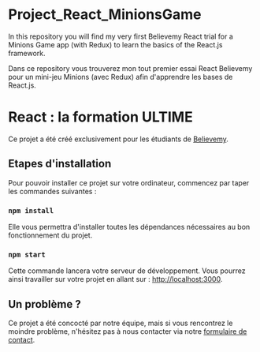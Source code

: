 # Project_React_MinionsGame

In this repository you will find my very first Believemy React trial for a Minions Game app (with Redux) to learn the basics of the React.js framework.

Dans ce repository vous trouverez mon tout premier essai React Believemy pour un mini-jeu Minions (avec Redux) afin d'apprendre les bases de React.js.

# React : la formation ULTIME

Ce projet a été créé exclusivement pour les étudiants de [Believemy](https://believemy.com).

## Etapes d'installation

Pour pouvoir installer ce projet sur votre ordinateur, commencez par taper les commandes suivantes :

### `npm install`

Elle vous permettra d'installer toutes les dépendances nécessaires au bon fonctionnement du projet.

### `npm start`

Cette commande lancera votre serveur de développement. Vous pourrez ainsi travailler sur votre projet en allant sur : [http://localhost:3000](http://localhost:3000).

## Un problème ?

Ce projet a été concocté par notre équipe, mais si vous rencontrez le moindre problème, n'hésitez pas à nous contacter via notre [formulaire de contact](https://believemy.com/contact).
